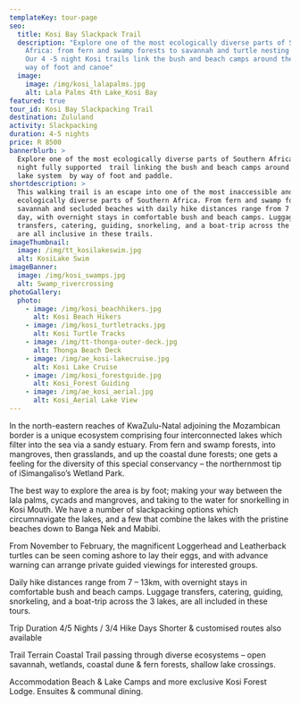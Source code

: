 ```yaml
---
templateKey: tour-page
seo:
  title: Kosi Bay Slackpack Trail
  description: "Explore one of the most ecologically diverse parts of Southern
    Africa: from fern and swamp forests to savannah and turtle nesting beaches.
    Our 4 -5 night Kosi trails link the bush and beach camps around the lakes by
    way of foot and canoe"
  image:
    image: /img/kosi_lalapalms.jpg
    alt: Lala Palms 4th Lake_Kosi Bay
featured: true
tour_id: Kosi Bay Slackpacking Trail
destination: Zululand
activity: Slackpacking
duration: 4-5 nights
price: R 8500
bannerblurb: >
  Explore one of the most ecologically diverse parts of Southern Africa:  A 4 -5
  night fully supported  trail linking the bush and beach camps around the Kosi
  lake system  by way of foot and paddle.
shortdescription: >
  This walking trail is an escape into one of the most inaccessible and
  ecologically diverse parts of Southern Africa. From fern and swamp forests,
  savannah and secluded beaches with daily hike distances range from 7 – 13km a
  day, with overnight stays in comfortable bush and beach camps. Luggage
  transfers, catering, guiding, snorkeling, and a boat-trip across the 3 lakes,
  are all inclusive in these trails.
imageThumbnail:
  image: /img/tt_kosilakeswim.jpg
  alt: KosiLake Swim
imageBanner:
  image: /img/kosi_swamps.jpg
  alt: Swamp_rivercrossing
photoGallery:
  photo:
    - image: /img/kosi_beachhikers.jpg
      alt: Kosi Beach Hikers
    - image: /img/kosi_turtletracks.jpg
      alt: Kosi Turtle Tracks
    - image: /img/tt-thonga-outer-deck.jpg
      alt: Thonga Beach Deck
    - image: /img/ae_kosi-lakecruise.jpg
      alt: Kosi Lake Cruise
    - image: /img/kosi_forestguide.jpg
      alt: Kosi_Forest Guiding
    - image: /img/ae_kosi_aerial.jpg
      alt: Kosi_Aerial Lake View
---
```

In the north-eastern reaches of KwaZulu-Natal adjoining the Mozambican border is a unique ecosystem comprising four interconnected lakes which filter into the sea via a sandy estuary. From fern and swamp forests, into mangroves, then grasslands, and up the coastal dune forests; one gets a feeling for the diversity of this special conservancy – the northernmost tip of iSimangaliso’s Wetland Park.

The best way to explore the area is by foot; making your way between the lala palms, cycads and mangroves, and taking to the water for snorkelling in Kosi Mouth. We have a number of slackpacking options which circumnavigate the lakes, and a few that combine the lakes with the pristine beaches down to Banga Nek and Mabibi.

From November to February, the magnificent Loggerhead and Leatherback turtles can be seen coming ashore to lay their eggs, and with advance warning can arrange private guided viewings for interested groups.

Daily hike distances range from 7 – 13km, with overnight stays in comfortable bush and beach camps. Luggage transfers, catering, guiding, snorkeling, and a boat-trip across the 3 lakes, are all included in these tours.

Trip Duration
4/5 Nights / 3/4 Hike Days
Shorter & customised routes also available

Trail Terrain
Coastal Trail passing through diverse ecosystems – open savannah, wetlands, coastal dune & fern forests, shallow lake crossings.

Accommodation
Beach & Lake Camps and more exclusive Kosi Forest Lodge. Ensuites & communal dining.